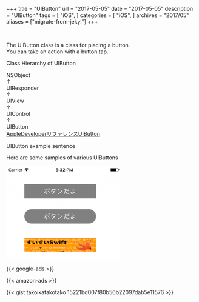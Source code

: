 +++
title = "UIButton"
url = "2017-05-05"
date = "2017-05-05"
description = "UIButton"
tags = [
    "iOS",
]
categories = [
    "iOS",
]
archives = "2017/05"
aliases = ["migrate-from-jekyl"]
+++

<br>

The UIButton class is a class for placing a button.  
You can take an action with a button tap.  

Class Hierarchy of UIButton  

NSObject  
↑  
UIResponder  
↑  
UIView  
↑  
UIControl  
↑  
UIButton  
[AppleDeveloperリファレンスUIButton](https://developer.apple.com/documentation/uikit/uibutton)

UIButton example sentence

Here are some samples of various UIButtons

![alt](1.png)

<!-- Google Ads -->
{{< google-ads >}}

<!-- Amazon Ads -->
{{< amazon-ads >}}

{{< gist takoikatakotako 15221bd007f80b56b22097dab5e11576 >}}
